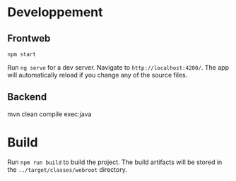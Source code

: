 # Developpement

## Frontweb
```
npm start
```

Run `ng serve` for a dev server. Navigate to `http://localhost:4200/`. The app will automatically reload if you change any of the source files.

## Backend

mvn clean compile exec:java

# Build

Run `npm run build` to build the project. 
The build artifacts will be stored in the `../target/classes/webroot` directory.
